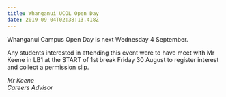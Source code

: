```yaml
---
title: Whanganui UCOL Open Day
date: 2019-09-04T02:38:13.418Z
---
```

Whanganui Campus Open Day is next Wednesday 4 September. 

Any students interested in attending this event were to have meet with Mr Keene in LB1 at the START of 1st break Friday 30 August to register interest and collect a permission slip.

_Mr Keene_  
_Careers Advisor_

